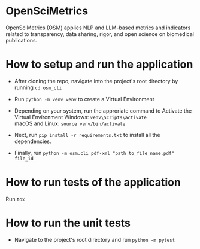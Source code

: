 # OpenSciMetrics
OpenSciMetrics (OSM) applies NLP and LLM-based metrics and indicators related to transparency, data sharing, rigor, and open science on biomedical publications.

# How to setup and run the application
- After cloning the repo, navigate into the project's root directory by running `cd osm_cli`
- Run `python -m venv venv` to create a Virtual Environment
- Depending on your system, run the approriate command to Activate the Virtual Environment
Windows: `venv\Scripts\activate`<br>
macOS and Linux: `source venv/bin/activate`

- Next, run `pip install -r requirements.txt` to install all the dependencies.
- Finally, run `python -m osm.cli pdf-xml "path_to_file_name.pdf" file_id`

# How to run tests of the application
Run `tox`
# How to run the unit tests
- Navigate to the project's root directory and run `python -m pytest`
